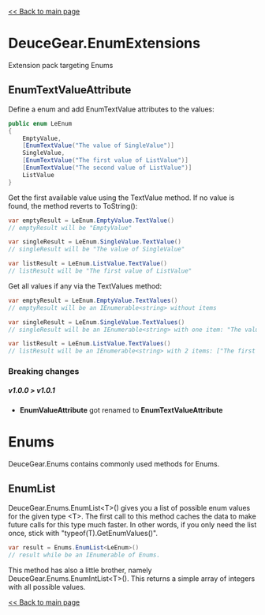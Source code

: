 ﻿[<< Back to main page](../)

# DeuceGear.EnumExtensions

Extension pack targeting Enums

## EnumTextValueAttribute

Define a enum and add EnumTextValue attributes to the values:
```cs
public enum LeEnum
{
    EmptyValue,
    [EnumTextValue("The value of SingleValue")] 
    SingleValue,
    [EnumTextValue("The first value of ListValue")]
    [EnumTextValue("The second value of ListValue")] 
    ListValue
}
```

Get the first available value using the TextValue method. If no value is found, the method reverts to ToString():
```cs
var emptyResult = LeEnum.EmptyValue.TextValue()
// emptyResult will be "EmptyValue"

var singleResult = LeEnum.SingleValue.TextValue()
// singleResult will be "The value of SingleValue"

var listResult = LeEnum.ListValue.TextValue()
// listResult will be "The first value of ListValue"
```

Get all values if any via the TextValues method:
```cs
var emptyResult = LeEnum.EmptyValue.TextValues()
// emptyResult will be an IEnumerable<string> without items

var singleResult = LeEnum.SingleValue.TextValues()
// singleResult will be an IEnumerable<string> with one item: "The value of SingleValue"

var listResult = LeEnum.ListValue.TextValues()
// listResult will be an IEnumerable<string> with 2 items: ["The first value of ListValue", "The second value of ListValue"]
```

### Breaking changes
##### v1.0.0 > v1.0.1
- **EnumValueAttribute** got renamed to **EnumTextValueAttribute**


# Enums

DeuceGear.Enums contains commonly used methods for Enums.

## EnumList

DeuceGear.Enums.EnumList\<T\>() gives you a list of possible enum values for the given type \<T\>.
The first call to this method caches the data to make future calls for this type much faster.
In other words, if you only need the list once, stick with "typeof(T).GetEnumValues()".

```cs
var result = Enums.EnumList<LeEnum>()
// result while be an IEnumerable of Enums.
```

This method has also a little brother, namely DeuceGear.Enums.EnumIntList\<T\>().
This returns a simple array of integers with all possible values.

[<< Back to main page](../)